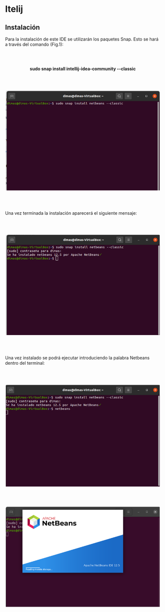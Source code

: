 # Itelij

## Instalación 

<p align="justify">

Para la instalación de este IDE se utilizarán los paquetes Snap. Esto se hará a través del comando (Fig.1): 
  
</p>
 
</br>
</br>

**<p align="center"> sudo snap install intellij-idea-community --classic </p>**

</br>
</br>

<p align="center">

<img src="https://github.com/jdabrante/CLASES/blob/63fa2dd4049691b656dbe12050bf90f24b7ceabf/1DAW/ENTORNOS/TEMA1/INFORMES/INFORME_4_NETBEANS.12/NB12.1.png" width="500" title="Figura 1">

</p>

</br>
</br>

<p align="justify">

Una vez terminada la instalación aparecerá el siguiente mensaje:
  
</br>
</br>

<p align="center">

<img src="https://github.com/jdabrante/CLASES/blob/63fa2dd4049691b656dbe12050bf90f24b7ceabf/1DAW/ENTORNOS/TEMA1/INFORMES/INFORME_4_NETBEANS.12/NB12.3.png" width="500" title="Figura 2">

</p>

</br>
</br>

<p align="justify">

Una vez instalado se podrá ejecutar introduciendo la palabra Netbeans dentro del terminal:

</p>

</br>
</br>

<p align="center">

<img src="https://github.com/jdabrante/CLASES/blob/63fa2dd4049691b656dbe12050bf90f24b7ceabf/1DAW/ENTORNOS/TEMA1/INFORMES/INFORME_4_NETBEANS.12/NB12.4.png" width="500" title="Figura 3">

</p>
  
</br>
</br>

</p>

<p align="center">

<img src="https://github.com/jdabrante/CLASES/blob/63fa2dd4049691b656dbe12050bf90f24b7ceabf/1DAW/ENTORNOS/TEMA1/INFORMES/INFORME_4_NETBEANS.12/NB12.5.png" width="500" title="Figura 4">

</p>
